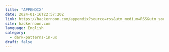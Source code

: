 ```yaml
---
title: "APPENDIX"
date: 2024-01-16T22:57:20Z
link: https://hackernoon.com/appendix?source=rss&utm_medium=RSS&utm_source=news.12bit.vn
site: hackernoon.com
language: English
category:
  - dark-patterns-in-ux
draft: false
---
```

